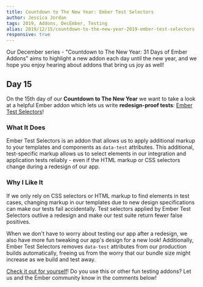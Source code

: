 ```yaml
---
title: Countdown to The New Year: Ember Test Selectors
author: Jessica Jordan
tags: 2019, Addons, DecEmber, Testing
alias: 2019/12/15/countdown-to-the-new-year-2019-ember-test-selectors
responsive: true
---
```


Our December series - "Countdown to The New Year: 31 Days of Ember Addons" aims to highlight a new addon each day until the new year, and we hope you enjoy hearing about addons that bring us joy as well!

## Day 15

On the 15th day of our **Countdown to The New Year** we want to take a look at a helpful Ember addon which lets us write **redesign-proof tests**: [Ember Test Selectors](https://emberobserver.com/addons/ember-test-selectors)!

### What It Does

Ember Test Selectors is an addon that allows us to apply additional markup to your templates and components as `data-test` attributes. This additional, test-specific markup allows us to select elements in our integration and application tests reliably - even if the HTML markup or CSS selectors change during a redesign of our app.

### Why I Like It

If we only rely on CSS selectors or HTML markup to find elements in test cases, changing markup in our templates due to new design specifications can make our tests fail accidentally. Test selectors applied by Ember Test Selectors outlive a redesign and make our test suite return fewer false positives.

When we don't have to worry about testing our app after a redesign, we also have more fun tweaking our app's design for a new look! Additionally, Ember Test Selectors removes `data-test` attributes from our production builds automatically, freeing us from the worry that our bundle size might increase as we build and test away.

[Check it out for yourself](https://emberobserver.com/addons/ember-test-selectors)! Do you use this or other fun testing addons? Let us and the Ember community know in the comments below!
